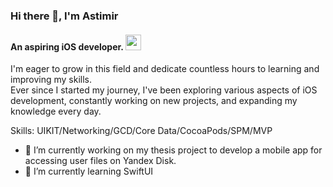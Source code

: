 ### Hi there 👋, I'm **Astimir**
#### An aspiring **iOS developer**. <img src="https://cdn.jsdelivr.net/gh/devicons/devicon@latest/icons/swift/swift-original.svg" width="25" height="25" />
I'm eager to grow in this field and dedicate countless hours to learning and improving my skills.  
Ever since I started my journey, I've been exploring various aspects of iOS development, constantly working on new projects, and expanding my knowledge every day.  

Skills: UIKIT/Networking/GCD/Core Data/CocoaPods/SPM/MVP

- 🔭 I’m currently working on my thesis project to develop a mobile app for accessing user files on Yandex Disk.
- 🌱 I’m currently learning SwiftUI 




